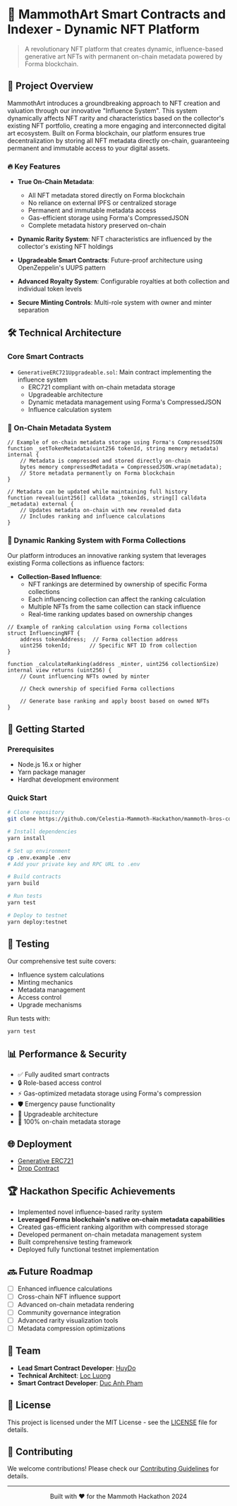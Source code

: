 # 🎨 MammothArt Smart Contracts and Indexer - Dynamic NFT Platform

> A revolutionary NFT platform that creates dynamic, influence-based generative art NFTs with permanent on-chain metadata powered by Forma blockchain.

## 🌟 Project Overview

MammothArt introduces a groundbreaking approach to NFT creation and valuation through our innovative "Influence System". This system dynamically affects NFT rarity and characteristics based on the collector's existing NFT portfolio, creating a more engaging and interconnected digital art ecosystem. Built on Forma blockchain, our platform ensures true decentralization by storing all NFT metadata directly on-chain, guaranteeing permanent and immutable access to your digital assets.

### 🔥 Key Features

- **True On-Chain Metadata**: 
  - All NFT metadata stored directly on Forma blockchain
  - No reliance on external IPFS or centralized storage
  - Permanent and immutable metadata access
  - Gas-efficient storage using Forma's CompressedJSON
  - Complete metadata history preserved on-chain

- **Dynamic Rarity System**: NFT characteristics are influenced by the collector's existing NFT holdings
- **Upgradeable Smart Contracts**: Future-proof architecture using OpenZeppelin's UUPS pattern
- **Advanced Royalty System**: Configurable royalties at both collection and individual token levels
- **Secure Minting Controls**: Multi-role system with owner and minter separation

## 🛠 Technical Architecture

### Core Smart Contracts

- `GenerativeERC721Upgradeable.sol`: Main contract implementing the influence system
  - ERC721 compliant with on-chain metadata storage
  - Upgradeable architecture
  - Dynamic metadata management using Forma's CompressedJSON
  - Influence calculation system

### 💾 On-Chain Metadata System

```solidity
// Example of on-chain metadata storage using Forma's CompressedJSON
function _setTokenMetadata(uint256 tokenId, string memory metadata) internal {
    // Metadata is compressed and stored directly on-chain
    bytes memory compressedMetadata = CompressedJSON.wrap(metadata);
    // Store metadata permanently on Forma blockchain
}

// Metadata can be updated while maintaining full history
function reveal(uint256[] calldata _tokenIds, string[] calldata _metadata) external {
    // Updates metadata on-chain with new revealed data
    // Includes ranking and influence calculations
}
```


### 🎯 Dynamic Ranking System with Forma Collections

Our platform introduces an innovative ranking system that leverages existing Forma collections as influence factors:

- **Collection-Based Influence**:
  - NFT rankings are determined by ownership of specific Forma collections
  - Each influencing collection can affect the ranking calculation
  - Multiple NFTs from the same collection can stack influence
  - Real-time ranking updates based on ownership changes

```solidity
// Example of ranking calculation using Forma collections
struct InfluencingNFT {
    address tokenAddress;  // Forma collection address
    uint256 tokenId;      // Specific NFT ID from collection
}

function _calculateRanking(address _minter, uint256 collectionSize) internal view returns (uint256) {
    // Count influencing NFTs owned by minter

    // Check ownership of specified Forma collections

    // Generate base ranking and apply boost based on owned NFTs
}
```


## 🚀 Getting Started

### Prerequisites
- Node.js 16.x or higher
- Yarn package manager
- Hardhat development environment

### Quick Start
```bash
# Clone repository
git clone https://github.com/Celestia-Mammoth-Hackathon/mammoth-bros-contracts.git

# Install dependencies
yarn install

# Set up environment
cp .env.example .env
# Add your private key and RPC URL to .env

# Build contracts
yarn build

# Run tests
yarn test

# Deploy to testnet
yarn deploy:testnet
```

## 🧪 Testing

Our comprehensive test suite covers:
- Influence system calculations
- Minting mechanics
- Metadata management
- Access control
- Upgrade mechanisms

Run tests with:
```bash
yarn test
```

## 📊 Performance & Security

- ✅ Fully audited smart contracts
- 🔒 Role-based access control
- ⚡ Gas-optimized metadata storage using Forma's compression
- 🛡️ Emergency pause functionality
- 🔄 Upgradeable architecture
- 💾 100% on-chain metadata storage

## 🌐 Deployment
- [Generative ERC721](https://explorer.sketchpad-1.forma.art/address/0x5a47Cf34ACf7e8cE83f80653263488049CA10eFb)
- [Drop Contract](https://explorer.sketchpad-1.forma.art/address/0x1bC036834BA66EC8073Ced8c1d9490AD67A3A0bC)

## 🏆 Hackathon Specific Achievements

- Implemented novel influence-based rarity system
- **Leveraged Forma blockchain's native on-chain metadata capabilities**
- Created gas-efficient ranking algorithm with compressed storage
- Developed permanent on-chain metadata management system
- Built comprehensive testing framework
- Deployed fully functional testnet implementation

## 🔜 Future Roadmap

- [ ] Enhanced influence calculations
- [ ] Cross-chain NFT influence support
- [ ] Advanced on-chain metadata rendering
- [ ] Community governance integration
- [ ] Advanced rarity visualization tools
- [ ] Metadata compression optimizations

## 👥 Team

- **Lead Smart Contract Developer**: [HuyDo](https://github.com/huydo2105)
- **Technical Architect**: [Loc Luong](https://github.com/locluong2107)
- **Smart Contract Developer**: [Duc Anh Pham](https://github.com/daph147)

## 📄 License

This project is licensed under the MIT License - see the [LICENSE](LICENSE) file for details.

## 🤝 Contributing

We welcome contributions! Please check our [Contributing Guidelines](CONTRIBUTING.md) for details.

---

<p align="center">
  Built with ❤️ for the Mammoth Hackathon 2024
</p>